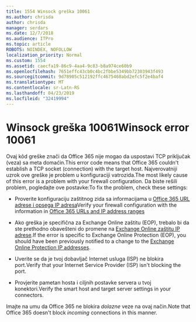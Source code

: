 ```yaml
---
title: 1554 Winsock greška 10061
ms.author: chrisda
author: chrisda
manager: serdars
ms.date: 12/7/2018
ms.audience: ITPro
ms.topic: article
ROBOTS: NOINDEX, NOFOLLOW
localization_priority: Normal
ms.custom: 1554
ms.assetid: caecfa19-86c9-4aa4-9c83-b8a974ce60b9
ms.openlocfilehash: 7651effc43cb0c4bc2fbbe5349bb72303943f493
ms.sourcegitcommit: 9d78905c512192ffc4675468abd2efc5f2e4baf4
ms.translationtype: MT
ms.contentlocale: sr-Latn-RS
ms.lasthandoff: 04/23/2019
ms.locfileid: "32419994"
---
```

# <a name="winsock-error-10061"></a><span data-ttu-id="95c75-102">Winsock greška 10061</span><span class="sxs-lookup"><span data-stu-id="95c75-102">Winsock error 10061</span></span>

<span data-ttu-id="95c75-103">Ovaj kôd greške znači da Office 365 nije mogao da uspostavi TCP priključak (veza) sa meta domaćin.</span><span class="sxs-lookup"><span data-stu-id="95c75-103">This error code means that Office 365 couldn't establish a TCP socket (connection) with the target host.</span></span> <span data-ttu-id="95c75-104">Najverovatniji uzrok ove greške je problem u konfiguraciji vatrozida.</span><span class="sxs-lookup"><span data-stu-id="95c75-104">The most likely cause of this error is a problem with your firewall configuration.</span></span> <span data-ttu-id="95c75-105">Da biste rešili problem, pogledajte ove postavke:</span><span class="sxs-lookup"><span data-stu-id="95c75-105">To fix the problem, check these settings:</span></span>

- <span data-ttu-id="95c75-106">Proverite konfiguraciju zaštitnog zida sa informacijama u [Office 365 URL adrese i opsega IP adresa](https://docs.microsoft.com/office365/enterprise/urls-and-ip-address-ranges)</span><span class="sxs-lookup"><span data-stu-id="95c75-106">Verify your firewall configuration with the information in [Office 365 URLs and IP address ranges](https://docs.microsoft.com/office365/enterprise/urls-and-ip-address-ranges)</span></span>

- <span data-ttu-id="95c75-107">Ako greška je specifična za Exchange Online zaštitu (EOP), trebalo bi da ste prethodno obavešteni do promene na [Exchange Online zaštitu IP adrese](https://docs.microsoft.com/office365/SecurityCompliance/eop/exchange-online-protection-ip-addresses).</span><span class="sxs-lookup"><span data-stu-id="95c75-107">If the error is specific to Exchange Online Protection (EOP), you should have been previously notified to a change to the [Exchange Online Protection IP addresses](https://docs.microsoft.com/office365/SecurityCompliance/eop/exchange-online-protection-ip-addresses).</span></span>

- <span data-ttu-id="95c75-108">Uverite se da je tvoj dobavljač Internet usluga (ISP) ne blokira port.</span><span class="sxs-lookup"><span data-stu-id="95c75-108">Verify that your Internet Service Provider (ISP) isn't blocking the port.</span></span>

- <span data-ttu-id="95c75-109">Provjerite pametan hosta i ciljnih postavke servera u tvoj konektori.</span><span class="sxs-lookup"><span data-stu-id="95c75-109">Verify the smart host and target server settings in your connectors.</span></span>

<span data-ttu-id="95c75-110">Imajte na umu da Office 365 ne blokira *dolazne* veze na ovaj način.</span><span class="sxs-lookup"><span data-stu-id="95c75-110">Note that Office 365 doesn't block *incoming* connections in this manner.</span></span>
